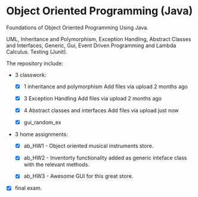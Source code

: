 # Object Oriented Programming (Java)
Foundations of Object Oriented Programming Using Java.

UML, Inheritance and Polymorphism, Exception Handling, Abstract Classes and
Interfaces, Generic, Gui, Event Driven Programming and Lambda Calculus.
Testing (Junit).


The repository include:

* 3 classwork:
  - [x] 1 inheritance and polymorphism	Add files via upload	2 months ago
  - [x] 3 Exception Handling	Add files via upload	2 months ago
  - [x] 4 Abstract classes and interfaces	Add files via upload	just now
  - [x] gui_random_ex


* 3 home assignments:
  - [x] ab_HW1 - Object oriented musical instruments store.
  - [x] ab_HW2 - Inventorty functionality added as generic inteface class with the relevant methods.
  - [x] ab_HW3 - Awesome GUI for this great store.
   

* [x] final exam.
